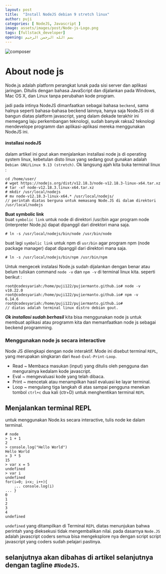 ```yaml
---
layout: post
title:  "Install NodeJS debian 9 stretch linux"
author: puji
categories: [ NodeJS, Javascript ]
image: assets/images/post/Node-js-Logo.png
tags: [fullstack_developer]
opening: بسم الله الرحمن الرحيم
---  
```


![composer]({{site.url}}/assets/images/post/Node-js-Logo.png)  

# About node js  
Node.js adalah platform perangkat lunak pada sisi server dan aplikasi jaringan. Ditulis dengan bahasa JavaScript dan dijalankan pada Windows, Mac OS X, dan Linux tanpa perubahan kode program.  

jadi pada intinya NodeJS dimanfaatkan sebagai bahasa ```beckend```, sama halnya seperti bahasa-bahasa beckend lainnya, hanya saja NodeJS ini di bangun diatas platform javascript, yang dalam dekade terakhir ini memegang laju perkembangan teknologi, sudah banyak raksa2 teknologi mendevelope programm dan aplikasi-aplikasi mereka menggunakan NodeJS ini.  


#### installasi nodeJS
dalam artikel ini gout akan menjalankan installasi node js di operating system linux, kebetulan disto linux yang sedang gout gunakan adalah ```Debian GNU/Linux 9.13 (stretch)```. Ok langsung ajah kita buka terminal linux :  

```shell
cd /home/user/
# wget https://nodejs.org/dist/v12.18.3/node-v12.18.3-linux-x64.tar.xz
# tar -xf node-v12.18.3.linux-x64.tar.xz
# mkdir /usr/local/nodejs
# mv node-v12.18.3-linux-x64.* /usr/local/nodejs/
// perintah diatas berguna untuk memasang Node.JS di dalam direktori /usr/local/nodejs
```  

**Buat symbolic link**  
buat ```symbolic link``` untuk node di direktori /usr/bin agar program node (interpreter Node.js) dapat dipanggil dari direktori mana saja.  

```
# ln -s /usr/local/nodejs/bin/node /usr/bin/node
```  
buat lagi ```symbolic link``` untuk npm di ```usr/bin``` agar program npm (node package manager) dapat dipanggil dari direktori mana saja.

```
# ln -s /usr/local/nodejs/bin/npm /usr/bin/npm
```  
Untuk mengecek instalasi Node.js sudah dijalankan dengan benar atau belum tuliskan command ```node -v``` dan ```npm -v``` di terminal linux kita. seperti berikut :  

```shell
root@codesyariah:/home/puji122/pujiermanto.github.io# node -v
v10.22.0
root@codesyariah:/home/puji122/pujiermanto.github.io# npm -v
6.14.6
root@codesyariah:/home/puji122/pujiermanto.github.io# 
// diatas adalah terminal linux distro debian gout.
```  
***Ok installasi sudah berhasil*** kita bisa menggunakan node js untuk membuat aplikasi atau programm kita dan memanfaatkan node js sebagai beckend programming.  

### Menggunakan node js secara interactive
Node JS dilengkapi dengan node interaktif. Mode ini disebut terminal ```REPL```, yang merupakan singkaran dari ```Read-Eval-Print-Loop```.  
* Read ~ Membaca masukan (input) yang ditulis oleh pengguna dan mengurainya kedalam kode javascript.  
* Eval ~ mengevaluasi kode yang telah dibaca.  
* Print ~ mencetak atau menampilkan hasil evaluasi ke layar terminal.  
* Loop ~ mengulang tiga langkah di atas sampai pengguna menekan tombol ```ctrl+c``` dua kali (ctr+D) untuk menghentikan terminal ```REPL```  

## Menjalankan terminal REPL  
untuk menggunakan Node.ks secara interactive, tulis node ke dalam terminal. 
```shell
# node
> 1 + 1
2
> console.log("Hello World")
Hello World
> 3 * 5
15
> var x = 5
undefined
> var i
undefined
for(i=0; i<x; i++){
	... console.log(i)
... }
0
1
2
3
4
undefined
```  

```undefined``` yang ditampilkan di Terminal ```REPL``` diatas menunjukan bahwa perintah yang dieksekusi tidak mengembalikan nilai. pada dasarnya ```Node.JS``` adalah javascript coders semua bisa mengeksplore nya dengan script script javascript yang coders sudah pelajari pastinya.

## selanjutnya akan dibahas di artikel selanjutnya dengan tagline ```#NodeJS```.



